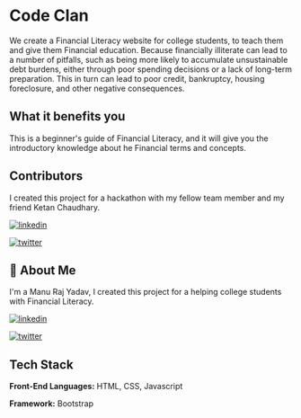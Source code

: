 
# Code Clan

We create a Financial Literacy website for college students, to teach them and give them Financial education. Because financially illiterate can lead to a number of pitfalls, such as being more likely to accumulate unsustainable debt burdens, either through poor spending decisions or a lack of long-term preparation. This in turn can lead to poor credit, bankruptcy, housing foreclosure, and other negative consequences.


## What it benefits you 
This is a beginner's guide of Financial Literacy, and it will give you the introductory knowledge about he Financial terms and concepts.

## Contributors
I created this project for a hackathon with my fellow team member and my friend Ketan Chaudhary.

[![linkedin](https://img.shields.io/badge/linkedin-0A66C2?style=for-the-badge&logo=linkedin&logoColor=white)](https://www.linkedin.com/in/ketan-chaudhary-702b54208)

[![twitter](https://img.shields.io/badge/twitter-1DA1F2?style=for-the-badge&logo=twitter&logoColor=white)](https://twitter.com/KetanPoonia2580)


## 🚀 About Me
I'm a Manu Raj Yadav, I created this project for a helping college students with Financial Literacy.


[![linkedin](https://img.shields.io/badge/linkedin-0A66C2?style=for-the-badge&logo=linkedin&logoColor=white)](https://www.linkedin.com/in/manu-raj-yadav-65982518a/)

[![twitter](https://img.shields.io/badge/twitter-1DA1F2?style=for-the-badge&logo=twitter&logoColor=white)](https://twitter.com/manuryadav)
## Tech Stack

**Front-End Languages:** HTML, CSS, Javascript

**Framework:** Bootstrap


